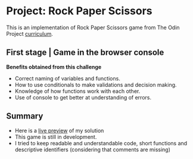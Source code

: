 # Project: Rock Paper Scissors
This is an implementation of Rock Paper Scissors game from The Odin Project [curriculum](https://www.theodinproject.com/paths/foundations/courses/foundations/lessons/rock-paper-scissors).

## First stage | Game in the browser console
**Benefits obtained from this challenge**
* Correct naming of variables and functions.
* How to use conditionals to make validations and decision making.
* Knowledge of how functions work with each other.
* Use of console to get better at understanding of errors.

## Summary
* Here is a [live preview](https://erasmorojastech.github.io/rock-paper-scissors/) of my solution
* This game is still in development.
* I tried to keep readable and understandable code, short functions and descriptive identifiers (considering that comments are missing)